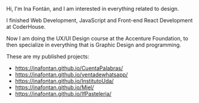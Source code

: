 Hi, I'm Ina Fontán, and I am interested in everything related to design.

I finished Web Development, JavaScript and Front-end React Development at CoderHouse.

Now I am doing the UX/UI Design course at the Accenture Foundation, to then specialize in everything that is Graphic Design and programming.

These are my published projects:
* https://inafontan.github.io/CuentaPalabras/
* https://inafontan.github.io/ventadewhatsapp/
* https://inafontan.github.io/InstitutoUda/
* https://inafontan.github.io/Miel/
* https://inafontan.github.io/IfPasteleria/

<!---
inafontan/inafontan is a ✨ special ✨ repository because its `README.md` (this file) appears on your GitHub profile.
You can click the Preview link to take a look at your changes.
--->
